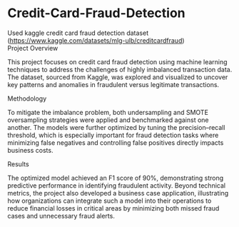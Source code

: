 # Credit-Card-Fraud-Detection

Used kaggle credit card fraud detection dataset (https://www.kaggle.com/datasets/mlg-ulb/creditcardfraud)<br />
Project Overview

This project focuses on credit card fraud detection using machine learning techniques to address the challenges of highly imbalanced transaction data. The dataset, sourced from Kaggle, was explored and visualized to uncover key patterns and anomalies in fraudulent versus legitimate transactions.

Methodology

To mitigate the imbalance problem, both undersampling and SMOTE oversampling strategies were applied and benchmarked against one another. The models were further optimized by tuning the precision–recall threshold, which is especially important for fraud detection tasks where minimizing false negatives and controlling false positives directly impacts business costs.

Results

The optimized model achieved an F1 score of 90%, demonstrating strong predictive performance in identifying fraudulent activity. Beyond technical metrics, the project also developed a business case application, illustrating how organizations can integrate such a model into their operations to reduce financial losses in critical areas by minimizing both missed fraud cases and unnecessary fraud alerts.

